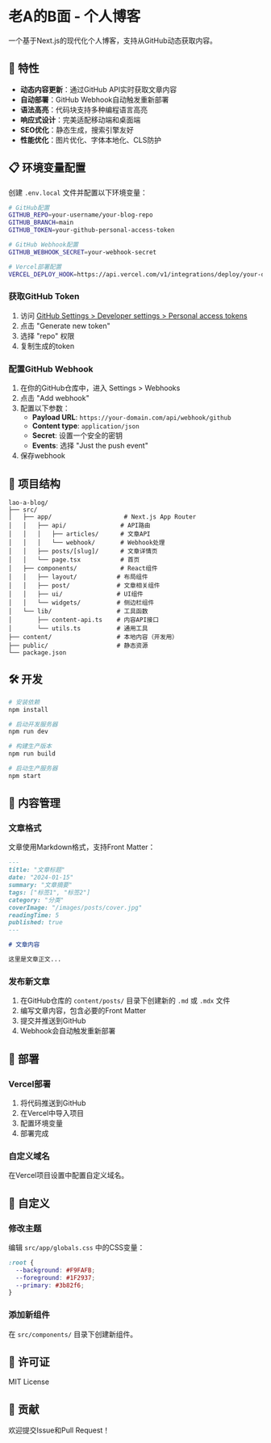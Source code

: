 # 老A的B面 - 个人博客

一个基于Next.js的现代化个人博客，支持从GitHub动态获取内容。

## 🚀 特性

- **动态内容更新**：通过GitHub API实时获取文章内容
- **自动部署**：GitHub Webhook自动触发重新部署
- **语法高亮**：代码块支持多种编程语言高亮
- **响应式设计**：完美适配移动端和桌面端
- **SEO优化**：静态生成，搜索引擎友好
- **性能优化**：图片优化、字体本地化、CLS防护

## 📋 环境变量配置

创建 `.env.local` 文件并配置以下环境变量：

```bash
# GitHub配置
GITHUB_REPO=your-username/your-blog-repo
GITHUB_BRANCH=main
GITHUB_TOKEN=your-github-personal-access-token

# GitHub Webhook配置
GITHUB_WEBHOOK_SECRET=your-webhook-secret

# Vercel部署配置
VERCEL_DEPLOY_HOOK=https://api.vercel.com/v1/integrations/deploy/your-deploy-hook-url
```

### 获取GitHub Token

1. 访问 [GitHub Settings > Developer settings > Personal access tokens](https://github.com/settings/tokens)
2. 点击 "Generate new token"
3. 选择 "repo" 权限
4. 复制生成的token

### 配置GitHub Webhook

1. 在你的GitHub仓库中，进入 Settings > Webhooks
2. 点击 "Add webhook"
3. 配置以下参数：
   - **Payload URL**: `https://your-domain.com/api/webhook/github`
   - **Content type**: `application/json`
   - **Secret**: 设置一个安全的密钥
   - **Events**: 选择 "Just the push event"
4. 保存webhook

## 📁 项目结构

```
lao-a-blog/
├── src/
│   ├── app/                    # Next.js App Router
│   │   ├── api/               # API路由
│   │   │   ├── articles/      # 文章API
│   │   │   └── webhook/       # Webhook处理
│   │   ├── posts/[slug]/      # 文章详情页
│   │   └── page.tsx           # 首页
│   ├── components/            # React组件
│   │   ├── layout/           # 布局组件
│   │   ├── post/             # 文章相关组件
│   │   ├── ui/               # UI组件
│   │   └── widgets/          # 侧边栏组件
│   └── lib/                  # 工具函数
│       ├── content-api.ts    # 内容API接口
│       └── utils.ts          # 通用工具
├── content/                  # 本地内容（开发用）
├── public/                   # 静态资源
└── package.json
```

## 🛠️ 开发

```bash
# 安装依赖
npm install

# 启动开发服务器
npm run dev

# 构建生产版本
npm run build

# 启动生产服务器
npm start
```

## 📝 内容管理

### 文章格式

文章使用Markdown格式，支持Front Matter：

```markdown
---
title: "文章标题"
date: "2024-01-15"
summary: "文章摘要"
tags: ["标签1", "标签2"]
category: "分类"
coverImage: "/images/posts/cover.jpg"
readingTime: 5
published: true
---

# 文章内容

这里是文章正文...
```

### 发布新文章

1. 在GitHub仓库的 `content/posts/` 目录下创建新的 `.md` 或 `.mdx` 文件
2. 编写文章内容，包含必要的Front Matter
3. 提交并推送到GitHub
4. Webhook会自动触发重新部署

## 🚀 部署

### Vercel部署

1. 将代码推送到GitHub
2. 在Vercel中导入项目
3. 配置环境变量
4. 部署完成

### 自定义域名

在Vercel项目设置中配置自定义域名。

## 🔧 自定义

### 修改主题

编辑 `src/app/globals.css` 中的CSS变量：

```css
:root {
  --background: #F9FAFB;
  --foreground: #1F2937;
  --primary: #3b82f6;
}
```

### 添加新组件

在 `src/components/` 目录下创建新组件。

## 📄 许可证

MIT License

## 🤝 贡献

欢迎提交Issue和Pull Request！
